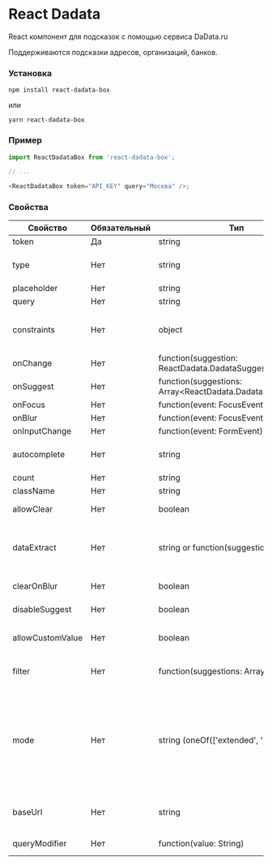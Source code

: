 # React Dadata

React компонент для подсказок с помощью сервиса DaData.ru

Поддерживаются подсказки адресов, организаций, банков.

### Установка

```
npm install react-dadata-box
```

или

```
yarn react-dadata-box
```

### Пример

```javascript
import ReactDadataBox from 'react-dadata-box';

// ...

<ReactDadataBox token="API_KEY" query="Москва" />;
```

### Свойства

| Свойство         | Обязательный | Тип                                                        | Описание                                                                                                                                                                                                                                                                                                                                                                                                             |
| ---------------- | ------------ | ---------------------------------------------------------- | -------------------------------------------------------------------------------------------------------------------------------------------------------------------------------------------------------------------------------------------------------------------------------------------------------------------------------------------------------------------------------------------------------------------- |
| token            | Да           | string                                                     | Авторизационный токен DaData.ru                                                                                                                                                                                                                                                                                                                                                                                      |
| type             | Нет          | string                                                     | Тип данных, которые необходимо запросить: адрес(address), организация(party) или банк(bank), почта(email), фио(fio)                                                                                                                                                                                                                                                                                                  |
| placeholder      | Нет          | string                                                     | Текст placeholder                                                                                                                                                                                                                                                                                                                                                                                                    |
| query            | Нет          | string                                                     | Начальное значение поля ввода                                                                                                                                                                                                                                                                                                                                                                                        |
| constraints      | Нет          | object                                                     | Объект, который может содержать locations, from_bound, to_bound. См. https://confluence.hflabs.ru/pages/viewpage.action?pageId=204669108                                                                                                                                                                                                                                                                             |  |
| onChange         | Нет          | function(suggestion: ReactDadata.DadataSuggestion)         | Функция, вызываемая при выборе подсказки                                                                                                                                                                                                                                                                                                                                                                             |
| onSuggest        | Нет          | function(suggestions: Array<ReactDadata.DadataSuggestion>) | Функция, вызываемая при выборе получении подсказок                                                                                                                                                                                                                                                                                                                                                                   |
| onFocus          | Нет          | function(event: FocusEvent)                                | Функция, вызываемая при фокусе                                                                                                                                                                                                                                                                                                                                                                                       |
| onBlur           | Нет          | function(event: FocusEvent)                                | Функция, вызываемая при blur                                                                                                                                                                                                                                                                                                                                                                                         |
| onInputChange    | Нет          | function(event: FormEvent)                                 | Функция, вызываемая при печатании в поле input                                                                                                                                                                                                                                                                                                                                                                       |
| autocomplete     | Нет          | string                                                     | Параметр описывающий автозаполнение поля, например street-address, если не задан, будет установлен как off                                                                                                                                                                                                                                                                                                           |
| count            | Нет          | string                                                     | Кол-во возвращаемых записей, по умолчанию 10                                                                                                                                                                                                                                                                                                                                                                         |
| className        | Нет          | string                                                     | Дополнительный класс стилей                                                                                                                                                                                                                                                                                                                                                                                          |
| allowClear       | Нет          | boolean                                                    | Показывать иконку для очищения текущего значения, по-умолчанию false                                                                                                                                                                                                                                                                                                                                                 |
| dataExtract      | Нет          | string or function(suggestion: Object)                     | Вернуть в качестве параметра `value` в ответе определенное поле из ReactDadata.DadataSuggestion.data. В параметрах - имя поля из data или функция принимающая data из ответа dadata в качестве параметра                                                                                                                                                                                                             |
| clearOnBlur      | Нет          | boolean                                                    | Очищать поле при потере фокуса, в случае если не выбрали вариант. По-умолчачнию `false`                                                                                                                                                                                                                                                                                                                              |
| disableSuggest   | Нет          | boolean                                                    | Отключит подсказки, чтобы поле работало как простой input                                                                                                                                                                                                                                                                                                                                                            |
| allowCustomValue | Нет          | boolean                                                    | Разрешить пользовательский ввод в поле. Если `true`, то контрол может работать как простой input.                                                                                                                                                                                                                                                                                                                    |
| filter           | Нет          | function(suggestions: Array)                               | Callback принимающий массив результатов и фильтрующий их по правилам описанным в самой коллбек-функции                                                                                                                                                                                                                                                                                                               |
| mode             | Нет          | string (oneOf(['extended', ''])                            | Если установлено значение `extended`, то после выбора подсказки будет произведен второй запрос на метод findById https://confluence.hflabs.ru/pages/viewpage.action?pageId=568918058 для уточнения запроса и выбора дополнительных данных (например, список всех ОКВЭД организации или гео-данных адреса). Для использования `extended` режима запроса обычно нужен тариф не менее "Расширенный" или "Максимальный". |
|                  |
| baseUrl          | Нет          | string                                                     | По-умолчанию `https://suggestions.dadata.ru`. Использовать если нужно проксировать запросы через свой сервис.                                                                                                                                                                                                                                                                                                        |
|                  |
| queryModifier    | Нет          | function(value: String)                                    | Функция модифицирующая и возвращающая новый запрос (например смена регистра)                                                                                                                                                                                                                                                                                                                                         |
